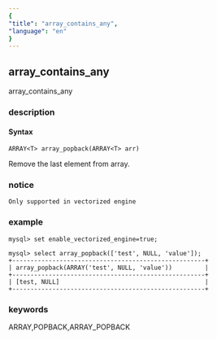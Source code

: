 ```yaml
---
{
"title": "array_contains_any",
"language": "en"
}
---
```


<!-- 
Licensed to the Apache Software Foundation (ASF) under one
or more contributor license agreements.  See the NOTICE file
distributed with this work for additional information
regarding copyright ownership.  The ASF licenses this file
to you under the Apache License, Version 2.0 (the
"License"); you may not use this file except in compliance
with the License.  You may obtain a copy of the License at
  http://www.apache.org/licenses/LICENSE-2.0
Unless required by applicable law or agreed to in writing,
software distributed under the License is distributed on an
"AS IS" BASIS, WITHOUT WARRANTIES OR CONDITIONS OF ANY
KIND, either express or implied.  See the License for the
specific language governing permissions and limitations
under the License.
-->

## array_contains_any

<version since="1.2.0">

array_contains_any

</version>

### description

#### Syntax

[//]: # (TODO: update the document)

```
ARRAY<T> array_popback(ARRAY<T> arr)
```

Remove the last element from array.

### notice

`Only supported in vectorized engine`

### example

```
mysql> set enable_vectorized_engine=true;

mysql> select array_popback(['test', NULL, 'value']);
+-----------------------------------------------------+
| array_popback(ARRAY('test', NULL, 'value'))         |
+-----------------------------------------------------+
| [test, NULL]                                        |
+-----------------------------------------------------+

```

### keywords

ARRAY,POPBACK,ARRAY_POPBACK

